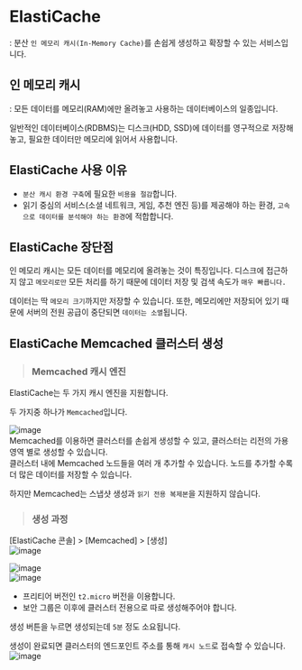 # ElastiCache

: 분산 `인 메모리 캐시(In-Memory Cache)`를 손쉽게 생성하고 확장할 수 있는 서비스입니다.

## 인 메모리 캐시

: 모든 데이터를 메모리(RAM)에만 올려놓고 사용하는 데이터베이스의 일종입니다.   

일반적인 데이터베이스(RDBMS)는 디스크(HDD, SSD)에 데이터를 영구적으로 저장해놓고, 필요한 데이터만 메모리에 읽어서 사용합니다.

## ElastiCache 사용 이유

* `분산 캐시 환경 구축`에 필요한 `비용을 절감`합니다.   
* 읽기 중심의 서비스(소셜 네트워크, 게임, 추천 엔진 등)를 제공해야 하는 환경, `고속으로 데이터를 분석해야 하는 환경`에 적합합니다.

## ElastiCache 장단점

인 메모리 캐시는 모든 데이터를 메모리에 올려놓는 것이 특징입니다. 디스크에 접근하지 않고 `메모리로만` 모든 처리를 하기 때문에 데이터 저장 및 검색 속도가 `매우 빠릅니다.` 

데이터는 딱 `메모리 크기`까지만 저장할 수 있습니다. 또한, 메모리에만 저장되어 있기 때문에 서버의 전원 공급이 중단되면 `데이터는 소멸`됩니다.

## ElastiCache Memcached 클러스터 생성

> <h3>Memcached 캐시 엔진</h3>

ElastiCache는 두 가지 캐시 엔진을 지원합니다.

두 가지중 하나가 `Memcached`입니다.

![image](https://user-images.githubusercontent.com/43658658/146862631-b0ed9e2a-8fd5-42e8-9586-2558ad6e6eb7.png)   
Memcached를 이용하면 클러스터를 손쉽게 생성할 수 있고, 클러스터는 리전의 가용 영역 별로 생성할 수 있습니다.   
클러스터 내에 Memcached 노드들을 여러 개 추가할 수 있습니다. 노드를 추가할 수록 더 많은 데이터를 저장할 수 있습니다.

하지만 Memcached는 스냅샷 생성과 `읽기 전용 복제본`을 지원하지 않습니다.

> <h3>생성 과정</h3>

[ElastiCache 콘솔] > [Memcached] > [생성]   
![image](https://user-images.githubusercontent.com/43658658/146865319-fed53fe9-8011-408f-9e7f-6eaf12e623a0.png)

![image](https://user-images.githubusercontent.com/43658658/146864792-80ad9725-21f5-4b6c-a5f6-aa488c8657eb.png)   
![image](https://user-images.githubusercontent.com/43658658/146865054-f61eed98-7da7-4c1d-9c8b-29bd09eb471c.png)   
* 프리티어 버전인 `t2.micro` 버전을 이용합니다.
* 보안 그룹은 이후에 클러스터 전용으로 따로 생성해주어야 합니다.

생성 버튼을 누르면 생성되는데 `5분` 정도 소요됩니다.

생성이 완료되면 클러스터의 엔드포인트 주소를 통해 `캐시 노드`로 접속할 수 있습니다.   
![image](https://user-images.githubusercontent.com/43658658/146865573-1b4ceb4a-fe21-4406-823d-5382e820c1b7.png)













